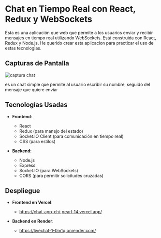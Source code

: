 # Chat en Tiempo Real con React, Redux y WebSockets

 Esta es una aplicación que web que permite a los usuarios enviar y recibir mensajes en tiempo real utilizando WebSockets. Está construida con React, Redux y Node.js.
 He querido crear esta aplicacion para practicar el uso de estas tecnologias.

## Capturas de Pantalla

![captura chat](https://github.com/user-attachments/assets/e1e440f0-fa32-45c3-9e3a-5c4130a04468)

es un chat simple que permite al usuario escribir su nombre, seguido del mensaje que quiere enviar

## Tecnologías Usadas

- **Frontend**:
  - React
  - Redux (para manejo del estado)
  - Socket.IO Client (para comunicación en tiempo real)
  - CSS (para estilos)

- **Backend**:
  - Node.js
  - Express
  - Socket.IO (para WebSockets)
  - CORS (para permitir solicitudes cruzadas)

## Despliegue
- **Frontend en Vercel**:
  - https://chat-app-chi-pearl-14.vercel.app/

- **Backend en Render**:
  - https://livechat-1-0m1q.onrender.com/

